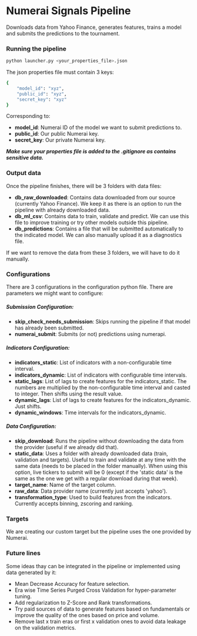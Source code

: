# Numerai Signals Pipeline
Downloads data from Yahoo Finance, generates features, trains a model and submits the predictions to the tournament.

### Running the pipeline

```sh
python launcher.py <your_properties_file>.json
```
The json properties file must contain 3 keys:
```sh
{
    "model_id": "xyz", 
    "public_id": "xyz",
    "secret_key": "xyz"
}
```
Corresponding to:
- **model_id**: Numerai ID of the model we want to submit predictions to.
- **public_id**: Our public Numerai key.
- **secret_key**: Our private Numerai key.

***Make sure your properties file is added to the .gitignore as contains sensitive data.***

### Output data
Once the pipeline finishes, there will be 3 folders with data files:
- **db_raw_downloaded**: Contains data downloaded from our source (currently Yahoo Finance). We keep it as there is an option to run the pipeline with already downloaded data. 
- **db_ml_csv**: Contains data to train, validate and predict. We can use this file to improve training or try other models outside this pipeline.
- **db_predictions**: Contains a file that will be submitted automatically to the indicated model. We can also manually upload it as a diagnostics file.

If we want to remove the data from these 3 folders, we will have to do it manually.

### Configurations
There are 3 configurations in the configuration python file. There are parameters we might want to configure:

##### Submission Configuration:
- **skip_check_needs_submission**: Skips running the pipeline if that model has already been submitted.
- **numerai_submit**: Submits (or not) predictions using numerapi.
    
##### Indicators Configuration:
- **indicators_static**: List of indicators with a non-configurable time interval.
- **indicators_dynamic**: List of indicators with configurable time intervals.
- **static_lags**: List of lags to create features for the indicators_static. The numbers are multiplied by the non-configurable time interval and casted to integer. Then shifts using the result value.
- **dynamic_lags**: List of lags to create features for the indicators_dynamic. Just shifts.
- **dynamic_windows**: Time intervals for the indicators_dynamic.

##### Data Configuration:
- **skip_download**: Runs the pipeline without downloading the data from the provider (useful if we already did that).
- **static_data**: Uses a folder with already downloaded data (train, validation and targets). Useful to train and validate at any time with the same data (needs to be placed in the folder manually). When using this option, live tickers to submit will be 0 (except if the 'static data' is the same as the one we get with a regular download during that week).
- **target_name**: Name of the target column.
- **raw_data**: Data provider name (currently just accepts 'yahoo').
- **transformation_type**: Used to build features from the indicators. Currently accepts binning, zscoring and ranking.

### Targets
We are creating our custom target but the pipeline uses the one provided by Numerai.

### Future lines
Some ideas thay can be integrated in the pipeline or implemented using data generated by it: 
- Mean Decrease Accuracy for feature selection.
- Era wise Time Series Purged Cross Validation for hyper-parameter tuning. 
- Add regularization to Z-Score and Rank transformations.
- Try paid sources of data to generate features based on fundamentals or improve the quality of the ones based on price and volume.
- Remove last x train eras or first x validation ones to avoid data leakage on the validation metrics.
